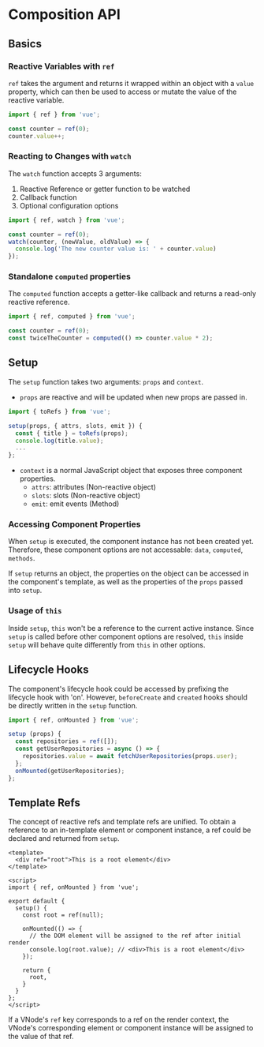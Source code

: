 # Composition API

## Basics

### Reactive Variables with `ref`

`ref` takes the argument and returns it wrapped within an object with a `value` property, which can then be used to access or mutate the value of the reactive variable.

```ts
import { ref } from 'vue';

const counter = ref(0);
counter.value++;
```

### Reacting to Changes with `watch`

The `watch` function accepts 3 arguments:

1. Reactive Reference or getter function to be watched
2. Callback function
3. Optional configuration options

```ts
import { ref, watch } from 'vue';

const counter = ref(0);
watch(counter, (newValue, oldValue) => {
  console.log('The new counter value is: ' + counter.value)
});
```

### Standalone `computed` properties

The `computed` function accepts a getter-like callback and returns a read-only reactive reference.

```ts
import { ref, computed } from 'vue';

const counter = ref(0);
const twiceTheCounter = computed(() => counter.value * 2);
```

## Setup

The `setup` function takes two arguments: `props` and `context`.

- `props` are reactive and will be updated when new props are passed in.

```ts
import { toRefs } from 'vue';

setup(props, { attrs, slots, emit }) {
  const { title } = toRefs(props);
  console.log(title.value);
  ...
};
```

- `context` is a normal JavaScript object that exposes three component properties.
  - `attrs`: attributes (Non-reactive object)
  - `slots`: slots (Non-reactive object)
  - `emit`: emit events (Method)

### Accessing Component Properties

When `setup` is executed, the component instance has not been created yet. Therefore, these component options are not accessable: `data`, `computed`, `methods`.

If `setup` returns an object, the properties on the object can be accessed in the component's template, as well as the properties of the `props` passed into `setup`.

### Usage of `this`

Inside `setup`, `this` won't be a reference to the current active instance. Since `setup` is called before other component options are resolved, `this` inside `setup` will behave quite differently from `this` in other options.

## Lifecycle Hooks

The component's lifecycle hook could be accessed by prefixing  the lifecycle hook with 'on'. However, `beforeCreate` and `created` hooks should be directly written in the `setup` function.

```ts
import { ref, onMounted } from 'vue';

setup (props) {
  const repositories = ref([]);
  const getUserRepositories = async () => {
    repositories.value = await fetchUserRepositories(props.user);
  };
  onMounted(getUserRepositories);
};
```

## Template Refs

The concept of reactive refs and template refs are unified. To obtain a reference to an in-template element or component instance, a ref could be declared and returned from `setup`.

```vue
<template>
  <div ref="root">This is a root element</div>
</template>

<script>
import { ref, onMounted } from 'vue';

export default {
  setup() {
    const root = ref(null);

    onMounted(() => {
      // the DOM element will be assigned to the ref after initial render
      console.log(root.value); // <div>This is a root element</div>
    });

    return {
      root,
    }
  }
};
</script>
```

If a VNode's `ref` key corresponds to a ref on the render context, the VNode's corresponding element or component instance will be assigned to the value of that ref.
